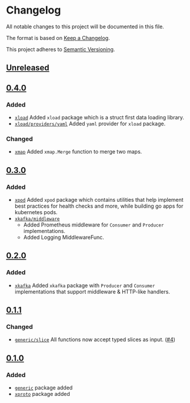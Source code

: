 # Changelog

All notable changes to this project will be documented in this file.

The format is based on [Keep a Changelog](https://keepachangelog.com/en/1.0.0/).

This project adheres to [Semantic Versioning](https://semver.org/spec/v2.0.0.html).

## [Unreleased]

## [0.4.0]

### Added

- [`xload`](./xload) Added `xload` package which is a struct first data loading library.
- [`xload/providers/yaml`](./xload/providers/yaml) Added `yaml` provider for `xload` package.

### Changed

- [`xmap`](./xmap) Added `xmap.Merge` function to merge two maps.

## [0.3.0]

### Added

- [`xpod`](./xpod) Added `xpod` package which contains utilities that help implement best practices for health checks
  and more, while building go apps for kubernetes pods.
- [`xkafka/middleware`](./xkafka/middleware)
  - Added Prometheus middleware for `Consumer` and `Producer` implementations.
  - Added Logging MiddlewareFunc.

## [0.2.0]

### Added

- [`xkafka`](./xkafka) Added `xkafka` package with `Producer` and `Consumer` implementations that support middleware &
  HTTP-like handlers.

## [0.1.1]

### Changed

- [`generic/slice`](./generic/slice) All functions now accept typed slices as
  input. ([#4](https://github.com/gojekfarm/xtools/pull/4))

## [0.1.0]

### Added

- [`generic`](./generic) package added
- [`xproto`](./xproto) package added

[Unreleased]: https://github.com/gojekfarm/xtools/compare/v0.4.0...HEAD
[0.4.0]: https://github.com/gojekfarm/xtools/releases/tag/v0.4.0
[0.3.0]: https://github.com/gojekfarm/xtools/releases/tag/v0.3.0
[0.2.0]: https://github.com/gojekfarm/xtools/releases/tag/v0.2.0
[0.1.1]: https://github.com/gojekfarm/xtools/releases/tag/v0.1.1
[0.1.0]: https://github.com/gojekfarm/xtools/releases/tag/v0.1.0
